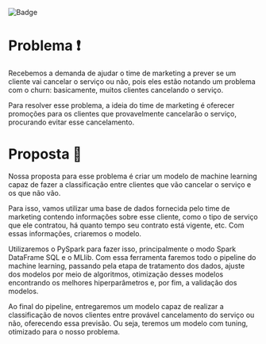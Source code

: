 ![Badge](https://img.shields.io/badge/Status_curso-Finalizado-green)

# Problema ❗

Recebemos a demanda de ajudar o time de marketing a prever se um cliente vai cancelar o serviço ou não, pois eles estão notando um problema com o churn: basicamente, muitos clientes cancelando o serviço.

Para resolver esse problema, a ideia do time de marketing é oferecer promoções para os clientes que provavelmente cancelarão o serviço, procurando evitar esse cancelamento.

# Proposta 🎯

Nossa proposta para esse problema é criar um modelo de machine learning capaz de fazer a classificação entre clientes que vão cancelar o serviço e os que não vão.

Para isso, vamos utilizar uma base de dados fornecida pelo time de marketing contendo informações sobre esse cliente, como o tipo de serviço que ele contratou, há quanto tempo seu contrato está vigente, etc. Com essas informações, criaremos o modelo.

Utilizaremos o PySpark para fazer isso, principalmente o modo Spark DataFrame SQL e o MLlib. Com essa ferramenta faremos todo o pipeline do machine learning, passando pela etapa de tratamento dos dados, ajuste dos modelos por meio de algoritmos, otimização desses modelos encontrando os melhores hiperparâmetros e, por fim, a validação dos modelos.

Ao final do pipeline, entregaremos um modelo capaz de realizar a classificação de novos clientes entre provável cancelamento do serviço ou não, oferecendo essa previsão. Ou seja, teremos um modelo com tuning, otimizado para o nosso problema.
